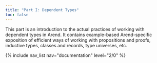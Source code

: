 ```yaml
---
title: "Part I: Dependent Types"
toc: false
---
```


This part is an introduction to the actual practices of working with dependent types in Arend. It contains
example-based Arend-specific exposition of efficient ways of working with propositions and proofs, inductive types, classes and records,
type universes, etc.

{% include nav_list nav="documentation" level="2/0" %}
